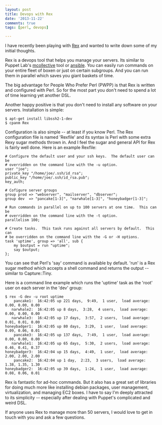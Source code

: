 ```yaml
---
layout: post
title: Devops with Rex
date: '2013-11-22'
comments: true
tags: [perl, devops]

---
```


I have recently been playing with [Rex](http://www.rexify.org/) and wanted to
write down some of my initial thoughts.  

Rex is a devops tool that helps you manage your servers.  Its similar to
Puppet Lab's [mcollective](http://puppetlabs.com/mcollective) tool or
[ansible](http://www.ansibleworks.com/docs/).  You can easily run commands on
your entire fleet of boxen or just on certain subgroups.  And you can run
them in parallel which saves you giant baskets of time.

The big advantage for People Who Prefer Perl (PWPP) is that Rex is written and
configured with Perl. So for the most part you don't need to spend a lot of time
learning yet another DSL.  

Another happy positive is that you don't need to install any software on your
servers. Installation is simple:

    $ apt-get install libssh2-1-dev
    $ cpanm Rex

Configuration is also simple -- at least if you know Perl.  The
Rex configuration file is named 'Rexfile' and its syntax is Perl with some
extra Rexy sugar methods thrown in. And I feel the sugar and general API for
Rex is fairly well done.  Here is an example Rexfile:

    # Configure the default user and your ssh keys.  The default user can be
    # overridden on the command line with the -u option.
    user "joe";
    private_key "/home/joe/.ssh/id_rsa";
    public_key "/home/joe/.ssh/id_rsa.pub";
    key_auth;

    # Cofigure server groups
    group prod => "webserver", "mailserver", "dbserver";
    group dev  => "pancake[1-3]", "narwhale[1-3]", "honeybadger[1-3]";

    # Run commands in parallel on up to 100 servers at one time.  This can be
    # overridden on the command line with the -t option.
    parallelism 100;

    # Create tasks.  This task runs against all servers by default.  This can
    # be overridden on the command line with the -G or -H options.
    task 'uptime', group => 'all', sub {
        my $output = run "uptime";
        say $output;
    };

You can see that Perl's 'say' command is available by default.  'run' is a Rex
sugar method which accepts a shell command and returns the output -- similar
to Capture::Tiny.

Here is a command line example which runs the 'uptime' task as the 'root' user
on each server in the 'dev' group:  

    $ rex -G dev -u root uptime
        pancake1:  16:42:05 up 221 days,  9:49,  1 user,  load average: 0.00, 0.00, 0.00
       narwhale2:  16:42:05 up 8 days,  3:28,  4 users,  load average: 0.00, 0.00, 0.00
       narwhale3:  16:42:05 up 17 days,  3:57,  2 users,  load average: 0.01, 0.01, 0.00
    honeybadger1:  16:42:05 up 80 days,  3:29,  1 user,  load average: 0.09, 0.06, 0.01
        pancake3:  16:42:05 up 137 days,  7:49,  1 user,  load average: 0.00, 0.00, 0.00
       narwhale1:  16:42:05 up 65 days,  5:30,  2 users,  load average: 0.46, 0.41, 0.37
    honeybadger3:  16:42:04 up 15 days,  4:49,  1 user,  load average: 2.00, 2.00, 2.00
        pancake2:  16:42:04 up 1 day,  2:23,  3 users,  load average: 1.38, 1.35, 1.30
    honeybadger2:  16:42:05 up 39 days,  1:24,  1 user,  load average: 0.08, 0.06, 0.01

Rex is fantastic for ad-hoc commands.  But it also has a great set of libraries
for doing much more like installing debian packages, user management,
virtualization, and managing EC2 boxes.  I have to say I'm deeply attracted to
its simplicity -- especially after dealing with Puppet's complicated and weird
DSL.  

If anyone uses Rex to manage more than 50 servers, I would love to get in touch
with you and ask a few questions.
